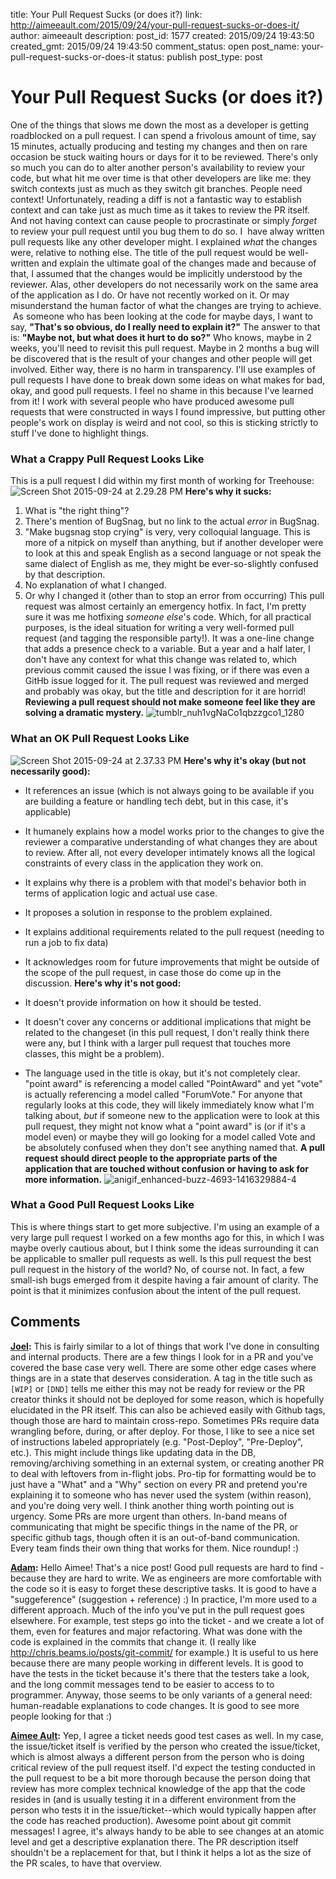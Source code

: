 title: Your Pull Request Sucks (or does it?)
link: http://aimeeault.com/2015/09/24/your-pull-request-sucks-or-does-it/
author: aimeeault
description: 
post_id: 1577
created: 2015/09/24 19:43:50
created_gmt: 2015/09/24 19:43:50
comment_status: open
post_name: your-pull-request-sucks-or-does-it
status: publish
post_type: post

# Your Pull Request Sucks (or does it?)

One of the things that slows me down the most as a developer is getting roadblocked on a pull request. I can spend a frivolous amount of time, say 15 minutes, actually producing and testing my changes and then on rare occasion be stuck waiting hours or days for it to be reviewed. There's only so much you can do to alter another person's availability to review your code, but what hit me over time is that other developers are like me: they switch contexts just as much as they switch git branches. People need context! Unfortunately, reading a diff is not a fantastic way to establish context and can take just as much time as it takes to review the PR itself. And not having context can cause people to procrastinate or simply _forget_ to review your pull request until you bug them to do so. I  have alway written pull requests like any other developer might. I explained _what_ the changes were, relative to nothing else. The title of the pull request would be well-written and explain the ultimate goal of the changes made and because of that, I assumed that the changes would be implicitly understood by the reviewer. Alas, other developers do not necessarily work on the same area of the application as I do. Or have not recently worked on it. Or may misunderstand the human factor of what the changes are trying to achieve.  As someone who has been looking at the code for maybe days, I want to say, **"That's so obvious, do I really need to explain it?"** The answer to that is: **"Maybe not, but what does it hurt to do so?"** Who knows, maybe in 2 weeks, you'll need to revisit this pull request. Maybe in 2 months a bug will be discovered that is the result of your changes and other people will get involved. Either way, there is no harm in transparency. I'll use examples of pull requests I have done to break down some ideas on what makes for bad, okay, and good pull requests. I feel no shame in this because I've learned from it! I work with several people who have produced awesome pull requests that were constructed in ways I found impressive, but putting other people's work on display is weird and not cool, so this is sticking strictly to stuff I've done to highlight things. 

### What a Crappy Pull Request Looks Like

This is a pull request I did within my first month of working for Treehouse: ![Screen Shot 2015-09-24 at 2.29.28 PM](https://s3.amazonaws.com/aimeeault.com/Screen-Shot-2015-09-24-at-2.29.28-PM-1024x358.png) **Here's why it sucks:**

  1. What is "the right thing"?
  2. There's mention of BugSnag, but no link to the actual _error_ in BugSnag.
  3. "Make bugsnag stop crying" is very, very colloquial language. This is more of a nitpick on myself than anything, but if another developer were to look at this and speak English as a second language or not speak the same dialect of English as me, they might be ever-so-slightly confused by that description.
  4. No explanation of what I changed.
  5. Or why I changed it (other than to stop an error from occurring)
This pull request was almost certainly an emergency hotfix. In fact, I'm pretty sure it was me hotfixing _someone else_'s code. Which, for all practical purposes, is the ideal situation for writing a very well-formed pull request (and tagging the responsible party!). It was a one-line change that adds a presence check to a variable. But a year and a half later, I don't have any context for what this change was related to, which previous commit caused the issue I was fixing, or if there was even a GitHb issue logged for it. The pull request was reviewed and merged and probably was okay, but the title and description for it are horrid! **Reviewing a pull request should not make someone feel like they are solving a dramatic mystery.** ![tumblr_nuh1vgNaCo1qbzzgco1_1280](https://s3.amazonaws.com/aimeeault.com/tumblr_nuh1vgNaCo1qbzzgco1_1280.gif)

### What an OK Pull Request Looks Like

![Screen Shot 2015-09-24 at 2.37.33 PM](https://s3.amazonaws.com/aimeeault.com/Screen-Shot-2015-09-24-at-2.37.33-PM-1024x669.png) **Here's why it's okay (but not necessarily good):**

  * It references an issue (which is not always going to be available if you are building a feature or handling tech debt, but in this case, it's applicable)
  * It humanely explains how a model works prior to the changes to give the reviewer a comparative understanding of what changes they are about to review. After all, not every developer intimately knows all the logical constraints of every class in the application they work on.
  * It explains why there is a problem with that model's behavior both in terms of application logic and actual use case.
  * It proposes a solution in response to the problem explained.
  * It explains additional requirements related to the pull request (needing to run a job to fix data)
  * It acknowledges room for future improvements that might be outside of the scope of the pull request, in case those do come up in the discussion.
**Here's why it's not good:**

  * It doesn't provide information on how it should be tested.
  * It doesn't cover any concerns or additional implications that might be related to the changeset (in this pull request, I don't really think there were any, but I think with a larger pull request that touches more classes, this might be a problem).
  * The language used in the title is okay, but it's not completely clear. "point award" is referencing a model called "PointAward" and yet "vote" is actually referencing a model called "ForumVote." For anyone that regularly looks at this code, they will likely immediately know what I'm talking about, _but_ if someone new to the application were to look at this pull request, they might not know what a "point award" is (or if it's a model even) or maybe they will go looking for a model called Vote and be absolutely confused when they don't see anything named that.
**A pull request should direct people to the appropriate parts of the application that are touched without confusion or having to ask for more information.** ![anigif_enhanced-buzz-4693-1416329884-4](https://s3.amazonaws.com/aimeeault.com/anigif_enhanced-buzz-4693-1416329884-4.gif)

### What a Good Pull Request Looks Like

This is where things start to get more subjective. I'm using an example of a very large pull request I worked on a few months ago for this, in which I was maybe overly cautious about, but I think some the ideas surrounding it can be applicable to smaller pull requests as well. Is this pull request the best pull request in the history of the world? No, of course not. In fact, a few small-ish bugs emerged from it despite having a fair amount of clarity. The point is that it minimizes confusion about the intent of the pull request.

## Comments

**[Joel](#178 "2015-09-24 20:57:19"):** This is fairly similar to a lot of things that work I've done in consulting and internal products. There are a few things I look for in a PR and you've covered the base case very well. There are some other edge cases where things are in a state that deserves consideration. A tag in the title such as `[WIP]` or `[DND]` tells me either this may not be ready for review or the PR creator thinks it should not be deployed for some reason, which is hopefully elucidated in the PR itself. This can also be achieved easily with Github tags, though those are hard to maintain cross-repo. Sometimes PRs require data wrangling before, during, or after deploy. For those, I like to see a nice set of instructions labeled appropriately (e.g. "Post-Deploy", "Pre-Deploy", etc.). This might include things like updating data in the DB, removing/archiving something in an external system, or creating another PR to deal with leftovers from in-flight jobs. Pro-tip for formatting would be to just have a "What" and a "Why" section on every PR and pretend you're explaining it to someone who has never used the system (within reason), and you're doing very well. I think another thing worth pointing out is urgency. Some PRs are more urgent than others. In-band means of communicating that might be specific things in the name of the PR, or specific github tags, though often it is an out-of-band communication. Every team finds their own thing that works for them. Nice roundup! :)

**[Adam](#179 "2015-10-05 12:17:25"):** Hello Aimee! That's a nice post! Good pull requests are hard to find - because they are hard to write. We as engineers are more comfortable with the code so it is easy to forget these descriptive tasks. It is good to have a "suggeference" (suggestion + reference) :) In practice, I'm more used to a different approach. Much of the info you've put in the pull request goes elsewhere. For example, test steps go into the ticket - and we create a lot of them, even for features and major refactoring. What was done with the code is explained in the commits that change it. (I really like http://chris.beams.io/posts/git-commit/ for example.) It is useful to us here because there are many people working in different levels. It is good to have the tests in the ticket because it's there that the testers take a look, and the long commit messages tend to be easier to access to to programmer. Anyway, those seems to be only variants of a general need: human-readable explanations to code changes. It is good to see more people looking for that :)

**[Aimee Ault](#180 "2015-10-06 12:55:19"):** Yep, I agree a ticket needs good test cases as well. In my case, the issue/ticket itself is verified by the person who created the issue/ticket, which is almost always a different person from the person who is doing critical review of the pull request itself. I'd expect the testing conducted in the pull request to be a bit more thorough because the person doing that review has more complex technical knowledge of the app that the code resides in (and is usually testing it in a different environment from the person who tests it in the issue/ticket--which would typically happen after the code has reached production). Awesome point about git commit messages! I agree, it's always handy to be able to see changes at an atomic level and get a descriptive explanation there. The PR description itself shouldn't be a replacement for that, but I think it helps a lot as the size of the PR scales, to have that overview.


